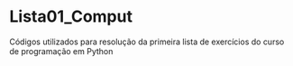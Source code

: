 # Lista01_Comput
Códigos utilizados para resolução da primeira lista de exercícios do curso de programação em Python
